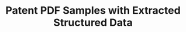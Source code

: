 ---
bigquery: https://console.cloud.google.com/bigquery?p=bigquery-public-data&d=labeled_patents&page=dataset
contributors: Google Patents
cost: None
description: 'The dataset consists of PDFs in Google Cloud Storage from the first
  page of select US and EU patents, and BigQuery tables with extracted entities, labels,
  and other properties, including a link to each file in GCS. The structured data
  contains labels for eleven patent entities (patent inventor, publication date, classification
  number, patent title, etc.), global properties (US/EU issued, language, invention
  type), and the location of any figures or schematics on the patent''s first page.


  The structured data is the result of a data entry operation collecting information
  from PDF documents, making the dataset a useful testing ground for benchmarking
  and developing AI/ML systems intended to perform broad document understanding tasks
  like extraction of structured data from unstructured documents. This dataset can
  be used to develop and benchmark natural language tasks such as named entity recognition
  and text classification, AI/ML vision tasks such as image classification and object
  detection, as well as more general AI/ML tasks such as automated data entry and
  document understanding. Google is sharing this dataset to support the AI/ML community
  because there is a shortage of document extraction/understanding datasets shared
  under an open license.

  '
documentation: At site
last_edit: Mon, 04 Apr 2022 19:12:30 GMT
location: https://console.cloud.google.com/marketplace/product/global-patents/labeled-patents
maintained_by: Google Cloud Public Datasets Program
schema_fields: '[''publication_date'', ''invention_type'', ''language'', ''representative_line_1_eu'',
  ''priority_date_eu'', ''title_line_1'', ''y_relative_max'', ''issuer'', ''class_international'',
  ''y_relative_min'', ''application_number'', ''filing_date'', ''applicant_line_1'',
  ''inventor_line_1'', ''number'', ''x_relative_max'', ''x_relative_min'', ''class_us'',
  ''gcs_path'']'
shortname: patent_pdf_samples
tags:
- machine learning
- OCR
- document recognition
- benchmarking
terms_of_use: CC BY 4.0
title: Patent PDF Samples with Extracted Structured Data
uuid: 8b8da8ff-2b09-4e1f-9523-c0c549c5cfa1
---